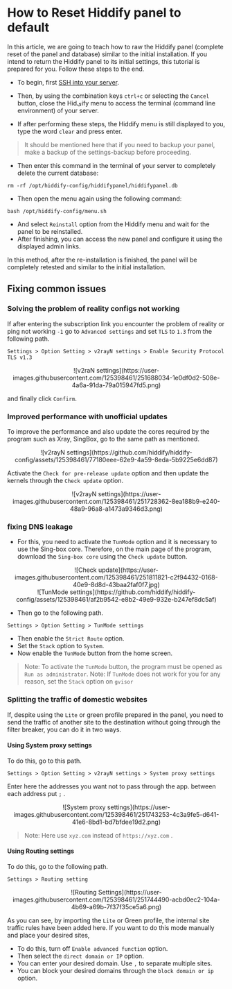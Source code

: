 <div dir="ltr" markdown="1">


# How to Reset Hiddify panel to default
In this article, we are going to teach how to raw the Hiddify panel (complete reset of the panel and database) similar to the initial installation. If you intend to return the Hiddify panel to its initial settings, this tutorial is prepared for you. Follow these steps to the end.

* To begin, first [SSH into your server](/manager/wiki/How-to-connect-to-server-via-SSH).
* Then, by using the combination keys `ctrl+c` or selecting the `Cancel` button, close the Hidیify menu to access the terminal (command line environment) of your server.

* If after performing these steps, the Hiddify menu is still displayed to you, type the word `clear` and press enter.

> It should be mentioned here that if you need to backup your panel, make a backup of the settings-backup before proceeding.
* Then enter this command in the terminal of your server to completely delete the current database:

```
rm -rf /opt/hiddify-config/hiddifypanel/hiddifypanel.db
```
* Then open the menu again using the following command:

```
bash /opt/hiddify-config/menu.sh
```

* And select `Reinstall` option from the Hiddify menu and wait for the panel to be reinstalled.
* After finishing, you can access the new panel and configure it using the displayed admin links.

In this method, after the re-installation is finished, the panel will be completely retested and similar to the initial installation.

## Fixing common issues
### Solving the problem of reality configs not working
If after entering the subscription link you encounter the problem of reality or ping not working `-1` go to `Advanced settings` and set `TLS` to `1.3` from the following path.

`Settings > Option Setting > v2rayN settings > Enable Security Protocol TLS v1.3 `

<div align=center markdown=1>
![v2raN settings](https://user-images.githubusercontent.com/125398461/251688034-1e0df0d2-508e-4a6a-91da-79a015947fd5.png)

</div>

and finally click `Confirm`.

### Improved performance with unofficial updates

To improve the performance and also update the cores required by the program such as Xray, SingBox, go to the same path as mentioned.

<div align=center markdown=1>
![v2rayN settings](https://github.com/hiddify/hiddify-config/assets/125398461/77180eee-62e9-4a59-8eda-5b9225e6dd87)

</div>

Activate the `Check for pre-release update` option and then update the kernels through the `Check update` option.

<div align=center markdown=1>
![v2rayN settings](https://user-images.githubusercontent.com/125398461/251728362-8ea188b9-e240-48a9-96a8-a1473a9346d3.png)

</div>

### fixing DNS leakage
- For this, you need to activate the `TunMode` option and it is necessary to use the Sing-box core. Therefore, on the main page of the program, download the `Sing-box core` using the `Check update` button.

<div align=center markdown=1>
![Check update](https://user-images.githubusercontent.com/125398461/251811821-c2f94432-0168-40e9-8d8d-43baa2faf0f7.jpg)

</div>

<div align=center markdown=1>
![TunMode settings](https://github.com/hiddify/hiddify-config/assets/125398461/af2b9542-e8b2-49e9-932e-b247ef8dc5af)


</div>

- Then go to the following path.

`Settings > Option Setting > TunMode settings`

- Then enable the `Strict Route` option.
- Set the `Stack` option to `System`.
- Now enable the `TunMode` button from the home screen.
> Note: To activate the `TunMode` button, the program must be opened as `Run as administrator`.
> Note: If `TunMode` does not work for you for any reason, set the `Stack` option on `gvisor`

### Splitting the traffic of domestic websites

If, despite using the `Lite` or green profile prepared in the panel, you need to send the traffic of another site to the destination without going through the filter breaker, you can do it in two ways.

#### Using System proxy settings

To do this, go to this path.

`Settings > Option Setting > v2rayN settings > System proxy settings`

Enter here the addresses you want not to pass through the app. between each address put `;` .

<div align=center markdown=1>
![System proxy settings](https://user-images.githubusercontent.com/125398461/251743253-4c3a9fe5-d641-41e6-8bd1-bd7bfdee19d2.png)

</div>

> Note: Here use `xyz.com` instead of `https://xyz.com` .

#### Using Routing settings

To do this, go to the following path.

`Settings > Routing setting`

<div align=center markdown=1>
![Routing Settings](https://user-images.githubusercontent.com/125398461/251744490-acbd0ec2-104a-4b69-a69b-7f37f35ce5a6.png)

</div>

As you can see, by importing the `Lite` or Green profile, the internal site traffic rules have been added here. If you want to do this mode manually and place your desired sites,

- To do this, turn off `Enable advanced function` option.
- Then select the `direct domain or IP` option.
- You can enter your desired domain. Use `,` to separate multiple sites.
- You can block your desired domains through the `block domain or ip` option.